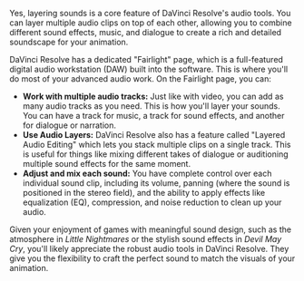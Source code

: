 Yes, layering sounds is a core feature of DaVinci Resolve's audio tools. You can layer multiple audio clips on top of each other, allowing you to combine different sound effects, music, and dialogue to create a rich and detailed soundscape for your animation.

DaVinci Resolve has a dedicated "Fairlight" page, which is a full-featured digital audio workstation (DAW) built into the software. This is where you'll do most of your advanced audio work. On the Fairlight page, you can:

* **Work with multiple audio tracks:** Just like with video, you can add as many audio tracks as you need. This is how you'll layer your sounds. You can have a track for music, a track for sound effects, and another for dialogue or narration.
* **Use Audio Layers:** DaVinci Resolve also has a feature called "Layered Audio Editing" which lets you stack multiple clips on a single track. This is useful for things like mixing different takes of dialogue or auditioning multiple sound effects for the same moment.
* **Adjust and mix each sound:** You have complete control over each individual sound clip, including its volume, panning (where the sound is positioned in the stereo field), and the ability to apply effects like equalization (EQ), compression, and noise reduction to clean up your audio.

Given your enjoyment of games with meaningful sound design, such as the atmosphere in *Little Nightmares* or the stylish sound effects in *Devil May Cry*, you'll likely appreciate the robust audio tools in DaVinci Resolve. They give you the flexibility to craft the perfect sound to match the visuals of your animation.